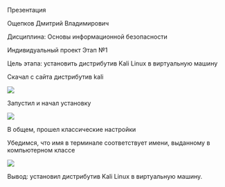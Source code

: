 ﻿Презентация

Ощепков Дмитрий Владимирович

Дисциплина: Основы информационной безопасности 

Индивидуальный проект Этап №1

Цель этапа: установить дистрибутив Kali Linux в виртуальную машину

Скачал с сайта дистрибутив kali

![](Aspose.Words.8d44d3f1-0465-454e-8ca8-ca5674fe21ea.001.png)

Запустил и начал установку

![](Aspose.Words.8d44d3f1-0465-454e-8ca8-ca5674fe21ea.002.png)

В общем, прошел классические настройки

Убедимся, что имя в терминале соответствует имени, выданному в компьютерном классе

![](Aspose.Words.8d44d3f1-0465-454e-8ca8-ca5674fe21ea.003.png)

Вывод: установил дистрибутив Kali Linux в виртуальную машину.

